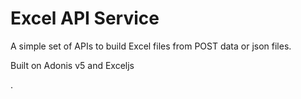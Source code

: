 # Excel API Service

A simple set of APIs to build Excel files from POST data or json files.

Built on Adonis v5 and Exceljs

.
